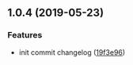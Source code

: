 ## 1.0.4 (2019-05-23)

### Features

- init commit changelog ([19f3e96](https://github.com/shuaiadong/debounce-save/commit/19f3e96))
